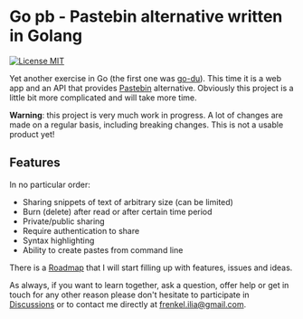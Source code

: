 # Go pb - Pastebin alternative written in Golang

[![License MIT](https://img.shields.io/badge/license-MIT-green)](./LICENSE.txt)

Yet another exercise in Go (the first one was [go-du](https://github.com/iliafrenkel/go-du)).
This time it is a web app and an API that provides [Pastebin](https://pastebin.com)
alternative.
Obviously this project is a little bit more complicated and will take more time.

**Warning**: this project is very much work in progress. A lot of changes are
made on a regular basis, including breaking changes. This is not a usable
product yet!

## Features

In no particular order:

 - Sharing snippets of text of arbitrary size (can be limited)
 - Burn (delete) after read or after certain time period
 - Private/public sharing
 - Require authentication to share
 - Syntax highlighting
 - Ability to create pastes from command line

There is a [Roadmap](https://github.com/iliafrenkel/go-pb/projects/1) that I will
start filling up with features, issues and ideas.

As always, if you want to learn together, ask a question, offer help or get in
touch for any other reason please don't hesitate to participate in
[Discussions](https://github.com/iliafrenkel/go-pb/discussions) or to contact
me directly at [frenkel.ilia@gmail.com](mailto:frenkel.ilia@gmail.com).
